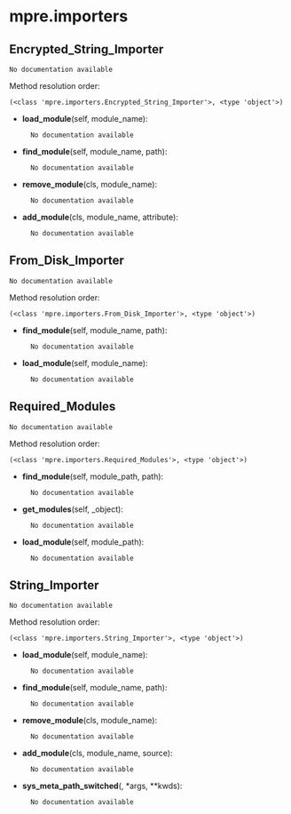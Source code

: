 mpre.importers
==============



Encrypted_String_Importer
--------------

	No documentation available


Method resolution order: 

	(<class 'mpre.importers.Encrypted_String_Importer'>, <type 'object'>)

- **load_module**(self, module_name):

		No documentation available


- **find_module**(self, module_name, path):

		No documentation available


- **remove_module**(cls, module_name):

		No documentation available


- **add_module**(cls, module_name, attribute):

		No documentation available


From_Disk_Importer
--------------

	No documentation available


Method resolution order: 

	(<class 'mpre.importers.From_Disk_Importer'>, <type 'object'>)

- **find_module**(self, module_name, path):

		No documentation available


- **load_module**(self, module_name):

		No documentation available


Required_Modules
--------------

	No documentation available


Method resolution order: 

	(<class 'mpre.importers.Required_Modules'>, <type 'object'>)

- **find_module**(self, module_path, path):

		No documentation available


- **get_modules**(self, _object):

		No documentation available


- **load_module**(self, module_path):

		No documentation available


String_Importer
--------------

	No documentation available


Method resolution order: 

	(<class 'mpre.importers.String_Importer'>, <type 'object'>)

- **load_module**(self, module_name):

		No documentation available


- **find_module**(self, module_name, path):

		No documentation available


- **remove_module**(cls, module_name):

		No documentation available


- **add_module**(cls, module_name, source):

		No documentation available


- **sys_meta_path_switched**(, *args, **kwds):

		No documentation available
